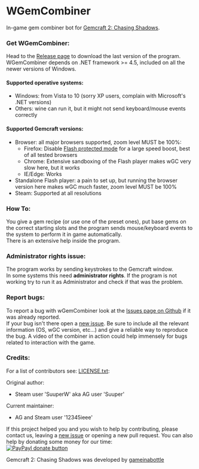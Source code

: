 WGemCombiner
========

In-game gem combiner bot for [Gemcraft 2: Chasing Shadows](http://gameinabottle.com/).


### Get WGemCombiner:

Head to the [Release page](https://github.com/gemforce-team/wGemCombiner/releases) to download the last version of the program.  
WGemCombiner depends on .NET framework >= 4.5, included on all the newer versions of Windows.

#### Supported operative systems:

* Windows: from Vista to 10 (sorry XP users, complain with Microsoft's .NET versions)
* Others: wine can run it, but it might not send keyboard/mouse events correctly

#### Supported Gemcraft versions:

* Browser: all major browsers supported, zoom level MUST be 100%:
    * Firefox: Disable [Flash protected mode](https://support.mozilla.org/en-US/kb/adobe-flash-protected-mode-firefox)
      for a large speed boost, best of all tested browsers
    * Chrome: Extensive sandboxing of the Flash player makes wGC very slow here, but it works
    * IE/Edge: Works
* Standalone Flash player: a pain to set up, but running the browser version here makes wGC much faster, zoom level MUST be 100%
* Steam: Supported at all resolutions

### How To:

You give a gem recipe (or use one of the preset ones), put base gems on the correct starting slots
and the program sends mouse/keyboard events to the system to perform it in game automatically.  
There is an extensive help inside the program.


### Administrator rights issue:

The program works by sending keystrokes to the Gemcraft window.  
In some systems this need **administrator rights**.
If the program is not working try to run it as Administrator and check if that was the problem.


### Report bugs:

To report a bug with wGemCombiner look at the
[Issues page on Github](https://github.com/gemforce-team/wGemCombiner/issues) if it was already reported.  
If your bug isn't there open a [new issue](https://github.com/gemforce-team/wGemCombiner/issues/new).
Be sure to include all the relevant information (OS, wGC version, etc...) and give a reliable way to reproduce the bug.
A video of the combiner in action could help immensely for bugs related to interaction with the game.


### Credits:

For a list of contributors see: [LICENSE.txt](LICENSE.txt):

Original author:

* Steam user 'SuuperW' aka AG user 'Suuper'

Current maintainer:

* AG and Steam user '12345ieee'

If this project helped you and you wish to help by contributing, please contact us, leaving a
[new issue](https://github.com/gemforce-team/wGemCombiner/issues/new) or opening a new pull request.
You can also help by donating some money for our time:  
[![PayPayl donate button](https://img.shields.io/badge/paypal-donate-yellow.svg)](https://www.paypal.com/cgi-bin/webscr?cmd=_s-xclick&hosted_button_id=LY6RG34S5UCTW "Donate to this project using Paypal")

Gemcraft 2: Chasing Shadows was developed by [gameinabottle](http://gameinabottle.com/)
